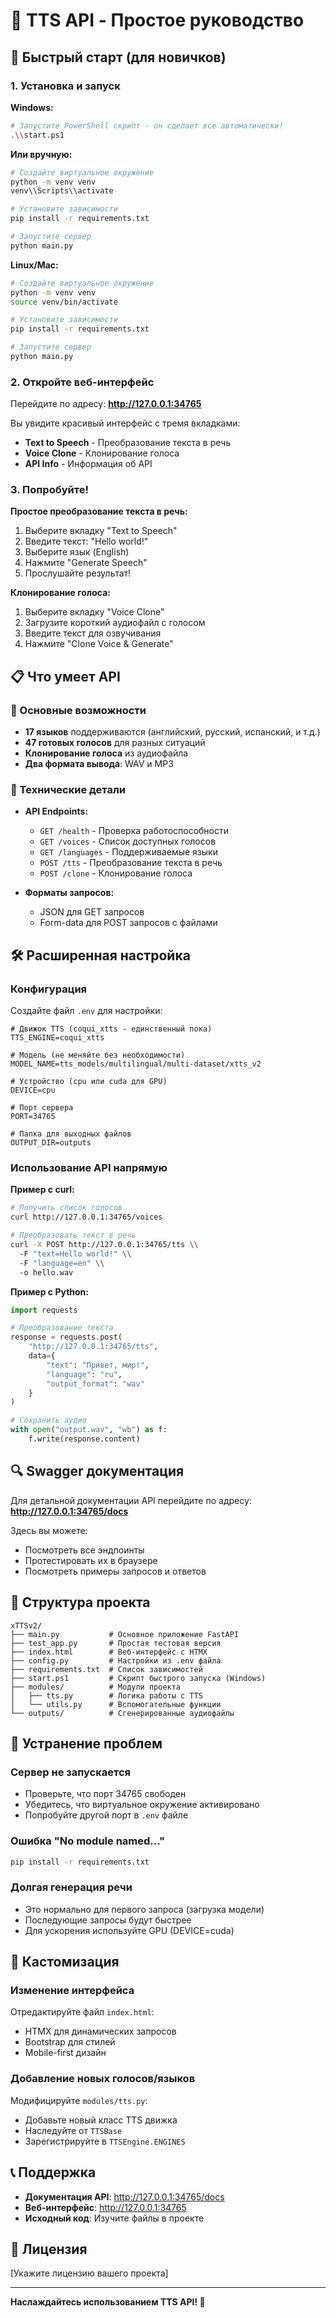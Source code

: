 # 🎤 TTS API - Простое руководство

## 🚀 Быстрый старт (для новичков)

### 1. Установка и запуск

**Windows:**
```bash
# Запустите PowerShell скрипт - он сделает все автоматически!
.\\start.ps1
```

**Или вручную:**
```bash
# Создайте виртуальное окружение
python -m venv venv
venv\\Scripts\\activate

# Установите зависимости
pip install -r requirements.txt

# Запустите сервер
python main.py
```

**Linux/Mac:**
```bash
# Создайте виртуальное окружение
python -m venv venv
source venv/bin/activate

# Установите зависимости
pip install -r requirements.txt

# Запустите сервер
python main.py
```

### 2. Откройте веб-интерфейс

Перейдите по адресу: **http://127.0.0.1:34765**

Вы увидите красивый интерфейс с тремя вкладками:
- **Text to Speech** - Преобразование текста в речь
- **Voice Clone** - Клонирование голоса
- **API Info** - Информация об API

### 3. Попробуйте!

**Простое преобразование текста в речь:**
1. Выберите вкладку "Text to Speech"
2. Введите текст: "Hello world!"
3. Выберите язык (English)
4. Нажмите "Generate Speech"
5. Прослушайте результат!

**Клонирование голоса:**
1. Выберите вкладку "Voice Clone"
2. Загрузите короткий аудиофайл с голосом
3. Введите текст для озвучивания
4. Нажмите "Clone Voice & Generate"

## 📋 Что умеет API

### 🎯 Основные возможности
- **17 языков** поддерживаются (английский, русский, испанский, и т.д.)
- **47 готовых голосов** для разных ситуаций
- **Клонирование голоса** из аудиофайла
- **Два формата вывода**: WAV и MP3

### 🔧 Технические детали
- **API Endpoints:**
  - `GET /health` - Проверка работоспособности
  - `GET /voices` - Список доступных голосов
  - `GET /languages` - Поддерживаемые языки
  - `POST /tts` - Преобразование текста в речь
  - `POST /clone` - Клонирование голоса

- **Форматы запросов:**
  - JSON для GET запросов
  - Form-data для POST запросов с файлами

## 🛠️ Расширенная настройка

### Конфигурация
Создайте файл `.env` для настройки:

```env
# Движок TTS (coqui_xtts - единственный пока)
TTS_ENGINE=coqui_xtts

# Модель (не меняйте без необходимости)
MODEL_NAME=tts_models/multilingual/multi-dataset/xtts_v2

# Устройство (cpu или cuda для GPU)
DEVICE=cpu

# Порт сервера
PORT=34765

# Папка для выходных файлов
OUTPUT_DIR=outputs
```

### Использование API напрямую

**Пример с curl:**
```bash
# Получить список голосов
curl http://127.0.0.1:34765/voices

# Преобразовать текст в речь
curl -X POST http://127.0.0.1:34765/tts \\
  -F "text=Hello world!" \\
  -F "language=en" \\
  -o hello.wav
```

**Пример с Python:**
```python
import requests

# Преобразование текста
response = requests.post(
    "http://127.0.0.1:34765/tts",
    data={
        "text": "Привет, мир!",
        "language": "ru",
        "output_format": "wav"
    }
)

# Сохранить аудио
with open("output.wav", "wb") as f:
    f.write(response.content)
```

## 🔍 Swagger документация

Для детальной документации API перейдите по адресу:
**http://127.0.0.1:34765/docs**

Здесь вы можете:
- Посмотреть все эндпоинты
- Протестировать их в браузере
- Посмотреть примеры запросов и ответов

## 📁 Структура проекта

```
xTTSv2/
├── main.py           # Основное приложение FastAPI
├── test_app.py       # Простая тестовая версия
├── index.html        # Веб-интерфейс с HTMX
├── config.py         # Настройки из .env файла
├── requirements.txt  # Список зависимостей
├── start.ps1         # Скрипт быстрого запуска (Windows)
├── modules/          # Модули проекта
│   ├── tts.py        # Логика работы с TTS
│   └── utils.py      # Вспомогательные функции
└── outputs/          # Сгенерированные аудиофайлы
```

## 🚨 Устранение проблем

### Сервер не запускается
- Проверьте, что порт 34765 свободен
- Убедитесь, что виртуальное окружение активировано
- Попробуйте другой порт в `.env` файле

### Ошибка "No module named..."
```bash
pip install -r requirements.txt
```

### Долгая генерация речи
- Это нормально для первого запроса (загрузка модели)
- Последующие запросы будут быстрее
- Для ускорения используйте GPU (DEVICE=cuda)

## 🎨 Кастомизация

### Изменение интерфейса
Отредактируйте файл `index.html`:
- HTMX для динамических запросов
- Bootstrap для стилей
- Mobile-first дизайн

### Добавление новых голосов/языков
Модифицируйте `modules/tts.py`:
- Добавьте новый класс TTS движка
- Наследуйте от `TTSBase`
- Зарегистрируйте в `TTSEngine.ENGINES`

## 📞 Поддержка

- **Документация API**: http://127.0.0.1:34765/docs
- **Веб-интерфейс**: http://127.0.0.1:34765
- **Исходный код**: Изучите файлы в проекте

## 📄 Лицензия

[Укажите лицензию вашего проекта]

---

**Наслаждайтесь использованием TTS API! 🎉**
